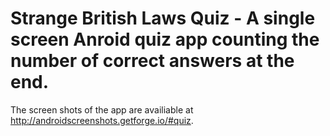 # Strange British Laws Quiz - A single screen Anroid quiz app counting the number of correct answers at the end.
The screen shots of the app are availiable at http://androidscreenshots.getforge.io/#quiz. 
